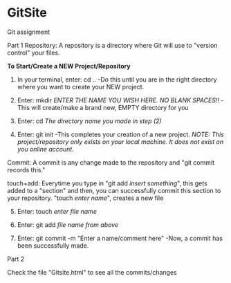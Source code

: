# GitSite

Git assignment

Part 1
Repository: A repository is a directory where Git will use to "version control" your files.

**To Start/Create a NEW Project/Repository**

1) In your terminal, enter: cd ..
-Do this until you are in the right directory where you want to create your NEW project.

2) Enter: mkdir *ENTER THE NAME YOU WISH HERE. NO BLANK SPACES!!*
-This will create/make a brand new, EMPTY directory for you

3) Enter: cd *The directory name you made in step (2)*

4) Enter: git init 
-This completes your creation of a new project. *NOTE: This project/repository only exists on your local machine. It does not exist on you online account.*

Commit: A commit is any change made to the repository and "git commit records this." 

touch+add: Everytime you type in "git add *insert something*", this gets added to a "section" and then, you can successfully commit this section to your repository.
			"touch *enter name*", creates a new file

5) Enter: touch *enter file name*

6) Enter: git add *file name from above*

7) Enter: git commit -m "Enter a name/comment here"
-Now, a commit has been successfully made.

Part 2

Check the file "Gitsite.html" to see all the commits/changes
